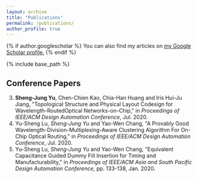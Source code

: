 ```yaml
---
layout: archive
title: "Publications"
permalink: /publications/
author_profile: true
---
```


{% if author.googlescholar %}
  You can also find my articles on <u><a href="{{author.googlescholar}}">my Google Scholar profile</a>.</u>
{% endif %}

{% include base_path %}

## Conference Papers

3. 	**Sheng-Jung Yu**, Chen-Chien Kao, Chia-Han Huang and Iris Hui-Ju Jiang, "Topological Structure and Physical Layout Codesign for Wavelength-RoutedOptical Networks-on-Chip," in *Proceedings of IEEE/ACM Design Automation Conference*, Jul. 2020.
2. 	Yu-Sheng Lu, *Sheng-Jung Yu* and Yao-Wen Chang, "A Provably Good Wavelength-Division-Multiplexing-Aware Clustering Algorithm For On-Chip Optical Routing," in *Proceedings of IEEE/ACM Design Automation Conference*, Jul. 2020.
1. 	Yu-Sheng Lu, *Sheng-Jung Yu* and Yao-Wen Chang, "Equivalent Capacitance Guided Dummy Fill Insertion for Timing and Manufacturability," in *Proceedings of IEEE/ACM Asia and South Pacific Design Automation Conference*, pp. 133-138, Jan. 2020.


<!--{% for post in site.publications reversed %}
  {% include archive-single.html %}
{% endfor %}-->
